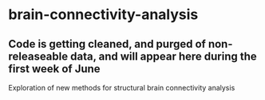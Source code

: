 # brain-connectivity-analysis

## Code is getting cleaned, and purged of non-releaseable data, and will appear here during the first week of June

Exploration of new methods for structural brain connectivity analysis
